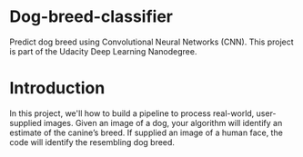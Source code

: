 # Dog-breed-classifier
Predict dog breed using Convolutional Neural Networks (CNN).  This project is part of the Udacity Deep Learning Nanodegree.

# Introduction
In this project, we'll how to build a pipeline to process real-world, user-supplied images. Given an image of a dog, your algorithm will identify an estimate of the canine’s breed. If supplied an image of a human face, the code will identify the resembling dog breed. 
